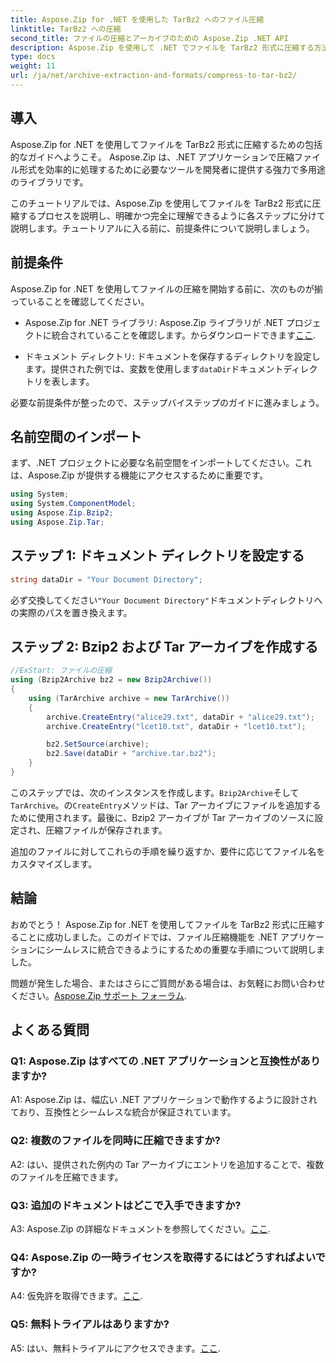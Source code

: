 ```yaml
---
title: Aspose.Zip for .NET を使用した TarBz2 へのファイル圧縮
linktitle: TarBz2 への圧縮
second_title: ファイルの圧縮とアーカイブのための Aspose.Zip .NET API
description: Aspose.Zip を使用して .NET でファイルを TarBz2 形式に圧縮する方法を学びます。効率的にファイルを圧縮するには、ステップバイステップのガイドに従ってください。
type: docs
weight: 11
url: /ja/net/archive-extraction-and-formats/compress-to-tar-bz2/
---
```

## 導入

Aspose.Zip for .NET を使用してファイルを TarBz2 形式に圧縮するための包括的なガイドへようこそ。 Aspose.Zip は、.NET アプリケーションで圧縮ファイル形式を効率的に処理するために必要なツールを開発者に提供する強力で多用途のライブラリです。

このチュートリアルでは、Aspose.Zip を使用してファイルを TarBz2 形式に圧縮するプロセスを説明し、明確かつ完全に理解できるように各ステップに分けて説明します。チュートリアルに入る前に、前提条件について説明しましょう。

## 前提条件

Aspose.Zip for .NET を使用してファイルの圧縮を開始する前に、次のものが揃っていることを確認してください。

-  Aspose.Zip for .NET ライブラリ: Aspose.Zip ライブラリが .NET プロジェクトに統合されていることを確認します。からダウンロードできます[ここ](https://releases.aspose.com/zip/net/).

- ドキュメント ディレクトリ: ドキュメントを保存するディレクトリを設定します。提供された例では、変数を使用します`dataDir`ドキュメントディレクトリを表します。

必要な前提条件が整ったので、ステップバイステップのガイドに進みましょう。

## 名前空間のインポート

まず、.NET プロジェクトに必要な名前空間をインポートしてください。これは、Aspose.Zip が提供する機能にアクセスするために重要です。

```csharp
using System;
using System.ComponentModel;
using Aspose.Zip.Bzip2;
using Aspose.Zip.Tar;
```

## ステップ 1: ドキュメント ディレクトリを設定する

```csharp
string dataDir = "Your Document Directory";
```

必ず交換してください`"Your Document Directory"`ドキュメントディレクトリへの実際のパスを置き換えます。

## ステップ 2: Bzip2 および Tar アーカイブを作成する

```csharp
//ExStart: ファイルの圧縮
using (Bzip2Archive bz2 = new Bzip2Archive())
{
    using (TarArchive archive = new TarArchive())
    {
        archive.CreateEntry("alice29.txt", dataDir + "alice29.txt");
        archive.CreateEntry("lcet10.txt", dataDir + "lcet10.txt");

        bz2.SetSource(archive);
        bz2.Save(dataDir + "archive.tar.bz2");
    }
}
```

このステップでは、次のインスタンスを作成します。`Bzip2Archive`そして`TarArchive`。の`CreateEntry`メソッドは、Tar アーカイブにファイルを追加するために使用されます。最後に、Bzip2 アーカイブが Tar アーカイブのソースに設定され、圧縮ファイルが保存されます。

追加のファイルに対してこれらの手順を繰り返すか、要件に応じてファイル名をカスタマイズします。

## 結論

おめでとう！ Aspose.Zip for .NET を使用してファイルを TarBz2 形式に圧縮することに成功しました。このガイドでは、ファイル圧縮機能を .NET アプリケーションにシームレスに統合できるようにするための重要な手順について説明しました。

問題が発生した場合、またはさらにご質問がある場合は、お気軽にお問い合わせください。[Aspose.Zip サポート フォーラム](https://forum.aspose.com/c/zip/37).

## よくある質問

### Q1: Aspose.Zip はすべての .NET アプリケーションと互換性がありますか?

A1: Aspose.Zip は、幅広い .NET アプリケーションで動作するように設計されており、互換性とシームレスな統合が保証されています。

### Q2: 複数のファイルを同時に圧縮できますか?

A2: はい、提供された例内の Tar アーカイブにエントリを追加することで、複数のファイルを圧縮できます。

### Q3: 追加のドキュメントはどこで入手できますか?

 A3: Aspose.Zip の詳細なドキュメントを参照してください。[ここ](https://reference.aspose.com/zip/net/).

### Q4: Aspose.Zip の一時ライセンスを取得するにはどうすればよいですか?

 A4: 仮免許を取得できます。[ここ](https://purchase.aspose.com/temporary-license/).

### Q5: 無料トライアルはありますか?

 A5: はい、無料トライアルにアクセスできます。[ここ](https://releases.aspose.com/).